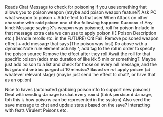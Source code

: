 Reads Chat Message to check for poisoning
   If you use something that allows you to poison weapon (maybe add poison weapon feature?)
   Ask PC what weapon to poison + Add effect to that user
   When Attack on other character with said poison one of the following happens:
   Success of Any kind: Message saying X's weapon was poisoned, roll for poison
     Include in that message extra data we can use to apply poison (IE Poison Description etc.) (Handle rerolls etc. in the FUTURE)
   Crit Fail: Remove poisoned weapon effect + add message that says (The poison was lost)
   Do above with a dynamic Note rule element actually ^, add tag to the roll in order to specify the poison source
   Remove the effect after they roll
    Await the roll for that specific poison (adda max duration of like idk 5 min or something?)
    Maybe just add poison to a list and check for those on every roll message, and the list gets old entries purged at 10 minutes?
   Based on roll apply poison (at whatever relevant stage) (maybe just send the effect to chat?, or have that as an option)
    
   Nice to haves
   (automated grabbing poison info to support new poisons)
   Deal with sending damage to chat every round (think persistent damage, tbh this is how poisons can be represented in the system)
   Also send the save message to chat and update status based on the save?
   Interacting with feats
    Virulent Poisons
    etc.